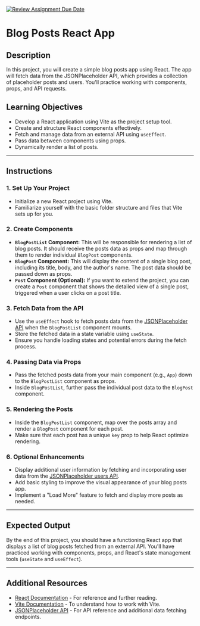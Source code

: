 [![Review Assignment Due Date](https://classroom.github.com/assets/deadline-readme-button-22041afd0340ce965d47ae6ef1cefeee28c7c493a6346c4f15d667ab976d596c.svg)](https://classroom.github.com/a/9wGHIExr)
# Blog Posts React App

## Description
In this project, you will create a simple blog posts app using React. The app will fetch data from the JSONPlaceholder API, which provides a collection of placeholder posts and users. You'll practice working with components, props, and API requests.

## Learning Objectives
- Develop a React application using Vite as the project setup tool.
- Create and structure React components effectively.
- Fetch and manage data from an external API using `useEffect`.
- Pass data between components using props.
- Dynamically render a list of posts.

---

## Instructions

### 1. Set Up Your Project
- Initialize a new React project using Vite.
- Familiarize yourself with the basic folder structure and files that Vite sets up for you.

### 2. Create Components
- **`BlogPostList` Component:** This will be responsible for rendering a list of blog posts. It should receive the posts data as props and map through them to render individual `BlogPost` components.
- **`BlogPost` Component:** This will display the content of a single blog post, including its title, body, and the author's name. The post data should be passed down as props.
- **`Post` Component (Optional):** If you want to extend the project, you can create a `Post` component that shows the detailed view of a single post, triggered when a user clicks on a post title.

### 3. Fetch Data from the API
- Use the `useEffect` hook to fetch posts data from the [JSONPlaceholder API](https://jsonplaceholder.typicode.com/posts) when the `BlogPostList` component mounts.
- Store the fetched data in a state variable using `useState`.
- Ensure you handle loading states and potential errors during the fetch process.

### 4. Passing Data via Props
- Pass the fetched posts data from your main component (e.g., `App`) down to the `BlogPostList` component as props.
- Inside `BlogPostList`, further pass the individual post data to the `BlogPost` component.

### 5. Rendering the Posts
- Inside the `BlogPostList` component, map over the posts array and render a `BlogPost` component for each post.
- Make sure that each post has a unique `key` prop to help React optimize rendering.

### 6. Optional Enhancements
- Display additional user information by fetching and incorporating user data from the [JSONPlaceholder users API](https://jsonplaceholder.typicode.com/users).
- Add basic styling to improve the visual appearance of your blog posts app.
- Implement a "Load More" feature to fetch and display more posts as needed.

---

## Expected Output
By the end of this project, you should have a functioning React app that displays a list of blog posts fetched from an external API. You'll have practiced working with components, props, and React's state management tools (`useState` and `useEffect`).

---

## Additional Resources
- [React Documentation](https://react.dev/) - For reference and further reading.
- [Vite Documentation](https://vitejs.dev/guide/) - To understand how to work with Vite.
- [JSONPlaceholder API](https://jsonplaceholder.typicode.com/) - For API reference and additional data fetching endpoints.
